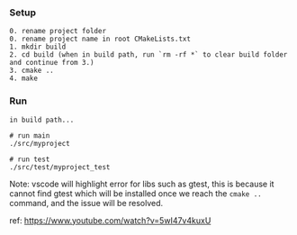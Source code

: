 ### Setup
```
0. rename project folder
0. rename project name in root CMakeLists.txt
1. mkdir build
2. cd build (when in build path, run `rm -rf *` to clear build folder and continue from 3.)
3. cmake ..
4. make
```

### Run
```
in build path...

# run main
./src/myproject

# run test
./src/test/myproject_test
```

Note: vscode will highlight error for libs such as gtest, this is because it cannot find gtest which will be installed once we reach the `cmake ..` command, and the issue will be resolved.

ref: https://www.youtube.com/watch?v=5wI47v4kuxU
